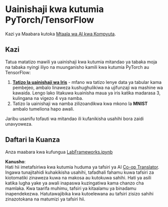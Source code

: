 <!--
CO_OP_TRANSLATOR_METADATA:
{
  "original_hash": "e452d897efb9a89700f41021834cf6e5",
  "translation_date": "2025-08-25T21:01:18+00:00",
  "source_file": "lessons/3-NeuralNetworks/05-Frameworks/lab/README.md",
  "language_code": "sw"
}
-->
# Uainishaji kwa kutumia PyTorch/TensorFlow

Kazi ya Maabara kutoka [Mtaala wa AI kwa Kompyuta](https://github.com/microsoft/ai-for-beginners).

## Kazi

Tatua matatizo mawili ya uainishaji kwa kutumia mitandao ya tabaka moja na tabaka nyingi iliyo na muunganisho kamili kwa kutumia PyTorch au TensorFlow:

1. **[Tatizo la uainishaji wa Iris](https://en.wikipedia.org/wiki/Iris_flower_data_set)** - mfano wa tatizo lenye data ya tabular kama pembejeo, ambalo linaweza kushughulikiwa na ujifunzaji wa mashine wa kawaida. Lengo lako litakuwa kuainisha maua ya iris katika madarasa 3, kulingana na vigezo 4 vya namba.
1. Tatizo la uainishaji wa namba zilizoandikwa kwa mkono la **MNIST** ambalo tumeliona hapo awali.

Jaribu usanifu tofauti wa mitandao ili kufanikisha usahihi bora zaidi unavyoweza.

## Daftari la Kuanza

Anza maabara kwa kufungua [LabFrameworks.ipynb](../../../../../../lessons/3-NeuralNetworks/05-Frameworks/lab/LabFrameworks.ipynb)

**Kanusho**:  
Hati hii imetafsiriwa kwa kutumia huduma ya tafsiri ya AI [Co-op Translator](https://github.com/Azure/co-op-translator). Ingawa tunajitahidi kuhakikisha usahihi, tafadhali fahamu kuwa tafsiri za kiotomatiki zinaweza kuwa na makosa au kutokuwa sahihi. Hati ya asili katika lugha yake ya awali inapaswa kuzingatiwa kama chanzo cha mamlaka. Kwa taarifa muhimu, tafsiri ya kitaalamu ya binadamu inapendekezwa. Hatutawajibika kwa kutoelewana au tafsiri zisizo sahihi zinazotokana na matumizi ya tafsiri hii.